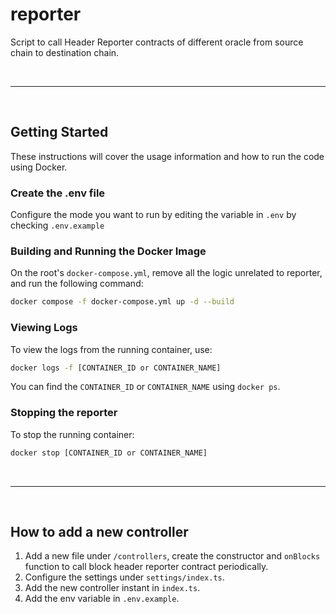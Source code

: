 # reporter

Script to call Header Reporter contracts of different oracle from source chain to destination chain.

&nbsp;

---

&nbsp;

## Getting Started

These instructions will cover the usage information and how to run the code using Docker.

### Create the .env file

Configure the mode you want to run by editing the variable in `.env` by checking `.env.example`

### Building and Running the Docker Image

On the root's `docker-compose.yml`, remove all the logic unrelated to reporter, and run the following command:

```sh
docker compose -f docker-compose.yml up -d --build
```

### Viewing Logs

To view the logs from the running container, use:

```sh
docker logs -f [CONTAINER_ID or CONTAINER_NAME]
```

You can find the `CONTAINER_ID` or `CONTAINER_NAME` using `docker ps`.

### Stopping the reporter

To stop the running container:

```sh
docker stop [CONTAINER_ID or CONTAINER_NAME]
```

&nbsp;

---

&nbsp;

## How to add a new controller

1. Add a new file under `/controllers`, create the constructor and `onBlocks` function to call block header reporter
   contract periodically.
2. Configure the settings under `settings/index.ts`.
3. Add the new controller instant in `index.ts`.
4. Add the env variable in `.env.example`.
